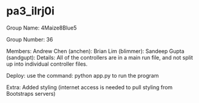 # pa3_ilrj0i

Group Name:
        4Maize8Blue5

Group Number: 
		36

Members:
        Andrew Chen (anchen):
        Brian Lim (blimmer):
        Sandeep Gupta (sandgupt):
Details:
        All of the controllers are in a main run file, and not split up into individual controller files.

Deploy:
        use the command:
                python app.py
        to run the program

Extra:
        Added styling (internet access is needed to pull styling from 
        Bootstraps servers)
